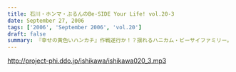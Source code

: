 ```yaml
---
title: 石川・ホンマ・ぶるんのBe-SIDE Your Life! vol.20-3
date: September 27, 2006
tags: ['2006', 'September 2006', 'vol.20']
draft: false
summary: 『幸せの黄色いハンカチ』作戦遂行か！？揺れるハニカム・ビーサイファミリー。そうそう、放送業界的な改編シーズン。我々のスケジュールの変動も少々ありまして・・・（勝手でゴメンナサイ）もしかしたら収録時間の変更が行われる可能性が大です。配信時間の変更（！？）もお知らせしていきますので、これからもご愛顧の程、よろしくお願いします。ＮＡＭＡＥ
---
```


http://project-phi.ddo.jp/ishikawa/ishikawa020_3.mp3